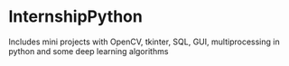 # InternshipPython
Includes mini projects with OpenCV, tkinter, SQL, GUI, multiprocessing in python and some deep learning algorithms
